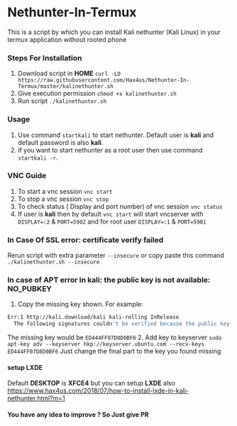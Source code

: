 # Nethunter-In-Termux
This is a script by which you can install Kali nethunter (Kali Linux) in your termux application without rooted phone 
### Steps For Installation
1. Download script in **HOME** `curl -LO https://raw.githubusercontent.com/Hax4us/Nethunter-In-Termux/master/kalinethunter.sh`
2. Give execution permission `chmod +x kalinethunter.sh`
3. Run script `./kalinethunter.sh`

### Usage 
1. Use command `startkali` to start nethunter. Default user is __kali__ and default password is also __kali__.
2. if you want to start nethunter as a root user then use command `startkali -r`.

### VNC Guide
1. To start a vnc session `vnc start`
2. To stop a vnc session `vnc stop`
3. To check status ( Display and port number) of vnc session `vnc status`
4. If user is __kali__ then by default `vnc start` will start vncserver with `DISPLAY=:2` & `PORT=5902` and for root user `DISPLAY=:1` & `PORT=5901`


### In Case Of SSL error: certificate verify failed
Rerun script with extra parameter `--insecure` or copy paste this command `./kalinethunter.sh --insecure`

### In case of APT error in kali: the public key is not available: NO_PUBKEY
1. Copy the missing key shown. For example:
```bash
Err:1 http://kali.download/kali kali-rolling InRelease
  The following signatures couldn't be verified because the public key is not available: NO_PUBKEY ED444FF07D8D0BF6
```

The missing key would be `ED444FF07D8D0BF6`
2. Add key to keyserver `sudo apt-key adv --keyserver hkp://keyserver.ubuntu.com --recv-keys ED444FF07D8D0BF6`
Just change the final part to the key you found missing


#### setup LXDE 
Default __DESKTOP__ is __XFCE4__ but you can setup __LXDE__ also https://www.hax4us.com/2018/07/how-to-install-lxde-in-kali-nethunter.html?m=1

#### You have any idea to improve ? So Just give PR
